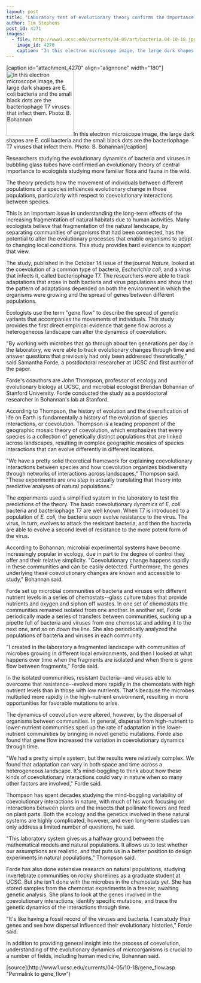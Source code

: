 ```yaml
---
layout: post
title: "Laboratory test of evolutionary theory confirms the importance of connections between populations"
author: Tim Stephens
post_id: 4271
images:
  - file: http://www1.ucsc.edu/currents/04-05/art/bacteria.04-10-18.jpg
    image_id: 4270
    caption: "In this electron microscope image, the large dark shapes are E. coli bacteria and the small black dots are the bacteriophage T7 viruses that infect them. Photo: B. Bohannan"
---
```


[caption id="attachment_4270" align="alignnone" width="180"]<a href="http://localhost/mysite/wp-content/uploads/2004/10/bacteria.04-10-18.jpg"><img class="size-full wp-image-4270" src="http://localhost/mysite/wp-content/uploads/2004/10/bacteria.04-10-18.jpg" alt="In this electron microscope image, the large dark shapes are E. coli bacteria and the small black dots are the bacteriophage T7 viruses that infect them. Photo: B. Bohannan" width="180" height="174" /></a>In this electron microscope image, the large dark shapes are E. coli bacteria and the small black dots are the bacteriophage T7 viruses that infect them. Photo: B. Bohannan[/caption]
<a name="content" id="content"></a>
<p>
  Researchers studying the evolutionary dynamics of bacteria and viruses in bubbling glass tubes have confirmed an evolutionary theory of central importance to ecologists studying more familiar flora and fauna in the wild.
</p>
<p>
  The theory predicts how the movement of individuals between different populations of a species influences evolutionary change in those populations, particularly with respect to coevolutionary interactions between species.
</p>
<p>
  This is an important issue in understanding the long-term effects of the increasing fragmentation of natural habitats due to human activities. Many ecologists believe that fragmentation of the natural landscape, by separating communities of organisms that had been connected, has the potential to alter the evolutionary processes that enable organisms to adapt to changing local conditions. This study provides hard evidence to support that view.
</p>
<p>
  The study, published in the October 14 issue of the journal <i>Nature,</i> looked at the coevolution of a common type of bacteria, <i>Escherichia coli,</i> and a virus that infects it, called bacteriophage T7. The researchers were able to track adaptations that arose in both bacteria and virus populations and show that the pattern of adaptations depended on both the environment in which the organisms were growing and the spread of genes between different populations.
</p>
<p>
  Ecologists use the term "gene flow" to describe the spread of genetic variants that accompanies the movements of individuals. This study provides the first direct empirical evidence that gene flow across a heterogeneous landscape can alter the dynamics of coevolution.
</p>
<p>
  "By working with microbes that go through about ten generations per day in the laboratory, we were able to track evolutionary changes through time and answer questions that previously had only been addressed theoretically," said Samantha Forde, a postdoctoral researcher at UCSC and first author of the paper.
</p>
<p>
  Forde's coauthors are John Thompson, professor of ecology and evolutionary biology at UCSC, and microbial ecologist Brendan Bohannan of Stanford University. Forde conducted the study as a postdoctoral researcher in Bohannan's lab at Stanford.
</p>
<p>
  According to Thompson, the history of evolution and the diversification of life on Earth is fundamentally a history of the evolution of species interactions, or coevolution. Thompson is a leading proponent of the geographic mosaic theory of coevolution, which emphasizes that every species is a collection of genetically distinct populations that are linked across landscapes, resulting in complex geographic mosaics of species interactions that can evolve differently in different locations.
</p>
<p>
  "We have a pretty solid theoretical framework for explaining coevolutionary interactions between species and how coevolution organizes biodiversity through networks of interactions across landscapes," Thompson said. "These experiments are one step in actually translating that theory into predictive analyses of natural populations."
</p>
<p>
  The experiments used a simplified system in the laboratory to test the predictions of the theory. The basic coevolutionary dynamics of <i>E. coli</i> bacteria and bacteriophage T7 are well known. When T7 is introduced to a population of <i>E. coli,</i> the bacteria soon evolve resistance to the virus. The virus, in turn, evolves to attack the resistant bacteria, and then the bacteria are able to evolve a second level of resistance to the more potent form of the virus.
</p>
<p>
  According to Bohannan, microbial experimental systems have become increasingly popular in ecology, due in part to the degree of control they offer and their relative simplicity. "Coevolutionary change happens rapidly in these communities and can be easily detected. Furthermore, the genes underlying these coevolutionary changes are known and accessible to study," Bohannan said.
</p>
<p>
  Forde set up microbial communities of bacteria and viruses with different nutrient levels in a series of chemostats--glass culture tubes that provide nutrients and oxygen and siphon off wastes. In one set of chemostats the communities remained isolated from one another. In another set, Forde periodically made a series of transfers between communities, sucking up a pipette full of bacteria and viruses from one chemostat and adding it to the next one, and so on down the line. She also periodically analyzed the populations of bacteria and viruses in each community.
</p>
<p>
  "I created in the laboratory a fragmented landscape with communities of microbes growing in different local environments, and then I looked at what happens over time when the fragments are isolated and when there is gene flow between fragments," Forde said.
</p>
<p>
  In the isolated communities, resistant bacteria--and viruses able to overcome that resistance--evolved more rapidly in the chemostats with high nutrient levels than in those with low nutrients. That's because the microbes multiplied more rapidly in the high-nutrient environment, resulting in more opportunities for favorable mutations to arise.
</p>
<p>
  The dynamics of coevolution were altered, however, by the dispersal of organisms between communities. In general, dispersal from high-nutrient to lower-nutrient communities sped up the rate of adaptation in the lower-nutrient communities by bringing in novel genetic mutations. Forde also found that gene flow increased the variation in coevolutionary dynamics through time.
</p>
<p>
  "We had a pretty simple system, but the results were relatively complex. We found that adaptation can vary in both space and time across a heterogeneous landscape. It's mind-boggling to think about how these kinds of coevolutionary interactions could vary in nature when so many other factors are involved," Forde said.
</p>
<p>
  Thompson has spent decades studying the mind-boggling variability of coevolutionary interactions in nature, with much of his work focusing on interactions between plants and the insects that pollinate flowers and feed on plant parts. Both the ecology and the genetics involved in these natural systems are highly complicated, however, and even long-term studies can only address a limited number of questions, he said.
</p>
<p>
  "This laboratory system gives us a halfway ground between the mathematical models and natural populations. It allows us to test whether our assumptions are realistic, and that puts us in a better position to design experiments in natural populations," Thompson said.
</p>
<p>
  Forde has also done extensive research on natural populations, studying invertebrate communities on rocky shorelines as a graduate student at UCSC. But she isn't done with the microbes in the chemostats yet. She has stored samples from the chemostat experiments in a freezer, awaiting genetic analysis. She plans to look at the genes involved in the coevolutionary interactions, identify specific mutations, and trace the genetic dynamics of the interactions through time.
</p>
<p>
  "It's like having a fossil record of the viruses and bacteria. I can study their genes and see how dispersal influenced their evolutionary histories," Forde said.
</p>
<p>
  In addition to providing general insight into the process of coevolution, understanding of the evolutionary dynamics of microorganisms is crucial to a number of fields, including human medicine, Bohannan said.
</p>
[source](http://www1.ucsc.edu/currents/04-05/10-18/gene_flow.asp "Permalink to gene_flow")
